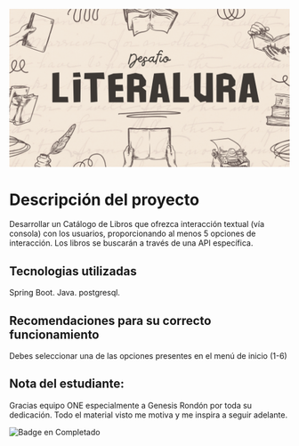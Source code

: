 ![Image Alt]( https://github.com/CristhyViera/desafio/blob/96e5a34e71af7ebd13513b3c1fc06484d57eabc8/literAlura.png)
# Descripción del proyecto

Desarrollar un Catálogo de Libros que ofrezca interacción textual (vía consola) con los usuarios,
proporcionando al menos 5 opciones de interacción. Los libros se buscarán a través de una API específica.

## Tecnologias utilizadas
Spring Boot.
Java.
postgresql.

## Recomendaciones para su correcto funcionamiento

Debes seleccionar una de las opciones presentes en el menú de inicio (1-6)

## Nota del estudiante: 
Gracias equipo ONE especialmente a Genesis Rondón por toda su dedicación. Todo el material visto me motiva y me inspira a seguir adelante.

![Badge en Completado](https://img.shields.io/badge/Estudiante-EN%20DESAROLLO-pink)
